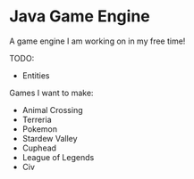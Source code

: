 # Java Game Engine
A game engine I am working on in my free time!

TODO: 
- Entities

Games I want to make: 
- Animal Crossing
- Terreria 
- Pokemon
- Stardew Valley
- Cuphead
- League of Legends 
- Civ